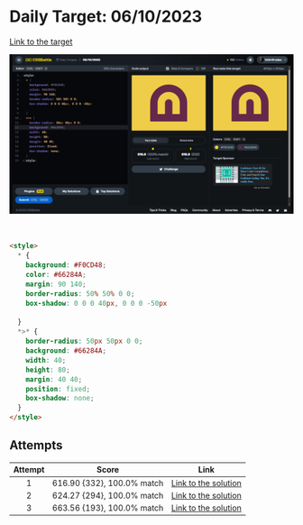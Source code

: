# Daily Target: 06/10/2023

[Link to the target](https://cssbattle.dev/play/CxCqOF74ZVqqLaF68Yhm)

![img](../images/target-solution/daily-target_2023-10-06.png)

<br>

```html
<style>
  * {
    background: #F0CD48;
    color: #66284A;
    margin: 90 140;
    border-radius: 50% 50% 0 0;
    box-shadow: 0 0 0 40px, 0 0 0 -50px
    
  }
  *>* {
    border-radius: 50px 50px 0 0;
    background: #66284A;
    width: 40;
    height: 80;
    margin: 40 40;
    position: fixed;
    box-shadow: none;
  }
</style>
```

## Attempts
| Attempt | Score | Link |
|:-:|:-:|:-:|
| 1 | 616.90 {332}, 100.0% match | [Link to the solution](../html/daily-target_2023-10-06_attempt-01.html) |
| 2 | 624.27 {294}, 100.0% match | [Link to the solution](../html/daily-target_2023-10-06_attempt-02.html) |
| 3 | 663.56 {193}, 100.0% match | [Link to the solution](../html/daily-target_2023-10-06_attempt-03.html) |